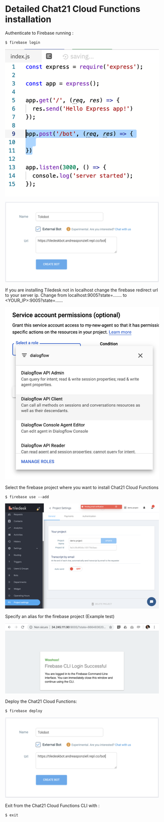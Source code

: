 # Detailed Chat21 Cloud Functions installation

Authenticate to Firebase running :

```text
$ firebase login
```

![](../.gitbook/assets/image%20%2884%29.png)

![](../.gitbook/assets/image%20%2856%29.png)

If you are installing Tiledesk not in localhost change the firebase redirect url to your server ip. Change from localhost:9005?state=....... to &lt;YOUR\_IP&gt;:9005?state=......

![](../.gitbook/assets/image%20%2861%29.png)

Select the firebase project where you want to install Chat21 Cloud Functions

```text
$ firebase use --add
```

![](../.gitbook/assets/image%20%288%29.png)

Specify an alias for the firebase project \(Example test\)

![](../.gitbook/assets/image%20%2828%29.png)

Deploy the Chat21 Cloud Functions:

```text
$ firebase deploy
```

![](../.gitbook/assets/image%20%2845%29.png)

Exit from the Chat21 Cloud Functions CLI with :

```text
$ exit
```

